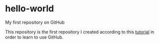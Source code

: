 # hello-world
My first repository on GitHub

This repository is the first repository I created according to this [tutorial](https://guides.github.com/activities/hello-world/) in order to learn to use GitHub.

